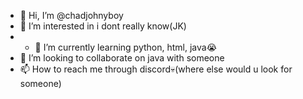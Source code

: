 - 👋 Hi, I’m @chadjohnyboy
- 👀 I’m interested in i dont really know(JK)
- - 🌱 I’m currently learning  python, html, java😭
- 💞️ I’m looking to collaborate on java with someone
- 📫 How to reach me through discord💀(where else would u look for someone)

<!---
chadjohnyboy/chadjohnyboy is a ✨ special ✨ repository because its `README.md` (this file) appears on your GitHub profile.
You can click the Preview link to take a look at your changes.
--->
